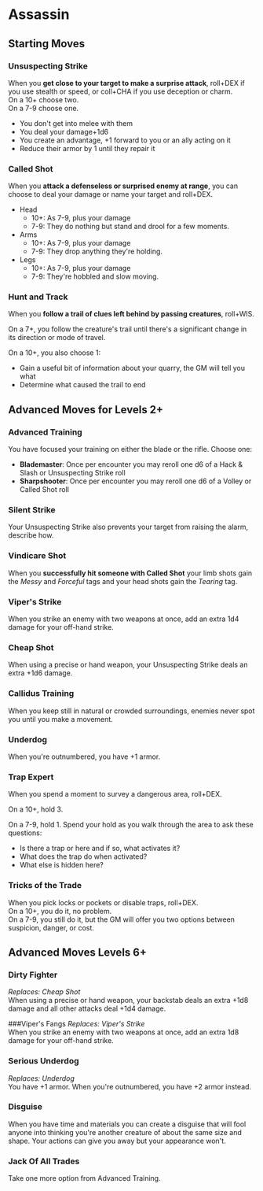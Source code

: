 # Assassin

## Starting Moves

### Unsuspecting Strike

When you **get close to your target to make a surprise attack**, roll+DEX if you use stealth or speed, or coll+CHA if you use deception or charm.  
On a 10+ choose two.  
On a 7-9 choose one.  

  - You don't get into melee with them
  - You deal your damage+1d6
  - You create an advantage, +1 forward to you or an ally acting on it
  - Reduce their armor by 1 until they repair it

### Called Shot
When you **attack a defenseless or surprised enemy at range**, you can choose to deal your damage or name your target and roll+DEX.

  - Head
    - 10+: As 7-9, plus your damage
    - 7-9: They do nothing but stand and drool for a few moments.
  - Arms
    - 10+: As 7-9, plus your damage
    - 7-9: They drop anything they're holding.
  - Legs
    - 10+: As 7-9, plus your damage
    - 7-9: They're hobbled and slow moving.

### Hunt and Track
When you **follow a trail of clues left behind by passing creatures**, roll+WIS.

On a 7+, you follow the creature's trail until there's a significant change in its direction or mode of travel.

On a 10+, you also choose 1:
  - Gain a useful bit of information about your quarry, the GM will tell you what
  - Determine what caused the trail to end
  
## Advanced Moves for Levels 2+

### Advanced Training
You have focused your training on either the blade or the rifle. Choose one:

 - **Blademaster**: Once per encounter you may reroll one d6 of a Hack & Slash or Unsuspecting Strike roll
 - **Sharpshooter**: Once per encounter you may reroll one d6 of a Volley or Called Shot roll

### Silent Strike
Your Unsuspecting Strike also prevents your target from raising the alarm, describe how.

### Vindicare Shot
When you **successfully hit someone with Called Shot** your limb shots gain the *Messy* and *Forceful* tags and your head shots gain the *Tearing* tag.

### Viper's Strike
When you strike an enemy with two weapons at once, add an extra 1d4 damage for your off-hand strike.

### Cheap Shot
When using a precise or hand weapon, your Unsuspecting Strike deals an extra +1d6 damage.

### Callidus Training
When you keep still in natural or crowded surroundings, enemies never spot you until you make a movement.

### Underdog
When you're outnumbered, you have +1 armor.

### Trap Expert
When you spend a moment to survey a dangerous area, roll+DEX.

On a 10+, hold 3.

On a 7-9, hold 1. Spend your hold as you walk through the area to ask these questions:

  - Is there a trap or here and if so, what activates it?
  - What does the trap do when activated?
  - What else is hidden here?

### Tricks of the Trade
When you pick locks or pockets or disable traps, roll+DEX.  
On a 10+, you do it, no problem.  
On a 7-9, you still do it, but the GM will offer you two options between suspicion, danger, or cost.

## Advanced Moves Levels 6+

### Dirty Fighter
*Replaces: Cheap Shot*  
When using a precise or hand weapon, your backstab deals an extra +1d8 damage and all other attacks deal +1d4 damage.

###Viper's Fangs
*Replaces: Viper's Strike*  
When you strike an enemy with two weapons at once, add an extra 1d8 damage for your off-hand strike.

### Serious Underdog
*Replaces: Underdog*  
You have +1 armor. When you're outnumbered, you have +2 armor instead.

### Disguise
When you have time and materials you can create a disguise that will fool anyone into thinking you're another creature of about the same size and shape. Your actions can give you away but your appearance won't.

### Jack Of All Trades
Take one more option from Advanced Training.